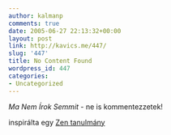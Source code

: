 ```yaml
---
author: kalmanp
comments: true
date: 2005-06-27 22:13:32+00:00
layout: post
link: http://kavics.me/447/
slug: '447'
title: No Content Found
wordpress_id: 447
categories:
- Uncategorized
---
```


_Ma Nem Írok Semmit_ - ne is kommentezzetek!




inspirálta egy [Zen tanulmány](http://www.terebess.hu/keletkultinfo/merton.html)
